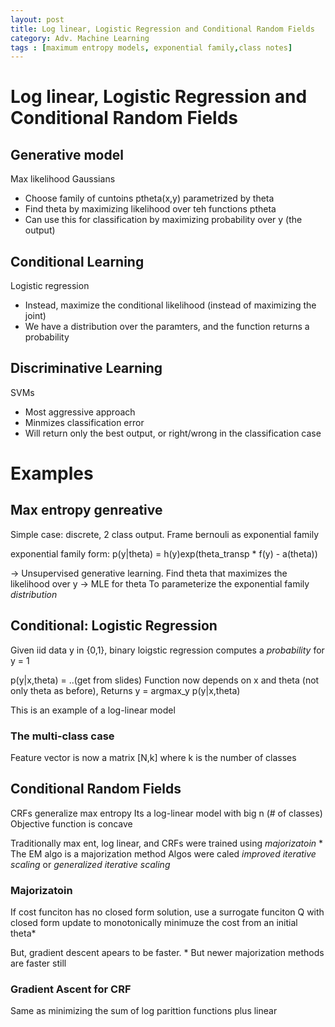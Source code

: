 ```yaml
---
layout: post
title: Log linear, Logistic Regression and Conditional Random Fields
category: Adv. Machine Learning
tags : [maximum entropy models, exponential family,class notes]
---
```



# Log linear, Logistic Regression and Conditional Random Fields

## Generative model
Max likelihood Gaussians
* Choose family of cuntoins ptheta(x,y) parametrized by theta
* Find theta by maximizing likelihood over teh functions ptheta
* Can use this for classification by maximizing probability over y (the output)

## Conditional Learning
Logistic regression
* Instead, maximize the conditional likelihood (instead of maximizing the joint)
* We have a distribution over the paramters, and the function returns a probability

## Discriminative Learning
SVMs
* Most aggressive approach
* Minmizes classification error
* Will return only the best output, or right/wrong in the classification case

# Examples 

## Max entropy genreative
Simple case: discrete, 2 class output. Frame bernouli as exponential family

exponential family form:
p(y|theta) = h(y)exp(theta_transp * f(y) - a(theta))

-> Unsupervised generative learning. 
Find theta that maximizes the likelihood over y -> MLE for theta
To parameterize the exponential family _distribution_

## Conditional: Logistic Regression
Given iid data y in {0,1}, binary loigstic regression computes a _probability_ for y = 1

p(y|x,theta) = ..(get from slides)
Function now depends on x and theta (not only theta as before), 
Returns y = argmax_y p(y|x,theta)

This is an example of a log-linear model

### The multi-class case

Feature vector is now a matrix [N,k] where k is the number of classes

## Conditional Random Fields
CRFs generalize max entropy 
Its a log-linear model with big n (# of classes)
Objective function is concave

Traditionally max ent, log linear, and CRFs were trained using *majorizatoin*
	* The EM algo is a majorization method
Algos were caled *improved iterative scaling* or *generalized iterative scaling*

### Majorizatoin
If cost funciton has no closed form solution, use a surrogate funciton Q with closed form update to monotonically minimuze the cost from an initial theta*

But, gradient descent apears to be faster.
	* But newer majorization methods are faster still

### Gradient Ascent for CRF
Same as minimizing the sum of log parittion functions plus linear


